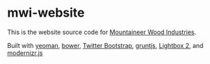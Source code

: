 # mwi-website
This is the website source code for [Mountaineer Wood Industries](www.mountaineerwoodindustries.com).

Built with [yeoman](http://yeoman.io/), [bower](http://bower.io/), [Twitter Bootstrap](http://getbootstrap.com/), [gruntjs](http://gruntjs.com/), [Lightbox 2](http://lokeshdhakar.com/projects/lightbox2/), and [modernizr.js](http://modernizr.com/)
